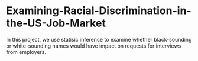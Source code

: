 # Examining-Racial-Discrimination-in-the-US-Job-Market
In this project, we use statisic inference to examine whether black-sounding or white-sounding names would have impact on requests for interviews from employers.
